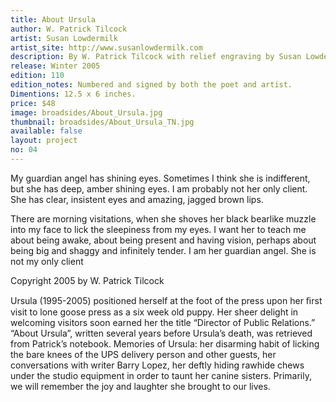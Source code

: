 ```yaml
---
title: About Ursula
author: W. Patrick Tilcock
artist: Susan Lowdermilk
artist_site: http://www.susanlowdermilk.com
description: By W. Patrick Tilcock with relief engraving by Susan Lowdermilk. Printed on Mulberry paper from Japan. The type is handset Centaur. Both the type and engraving were printed using a Vandercook 219 proofing press.
release: Winter 2005
edition: 110
edition_notes: Numbered and signed by both the poet and artist.
Dimentions: 12.5 x 6 inches.
price: $48
image: broadsides/About_Ursula.jpg
thumbnail: broadsides/About_Ursula_TN.jpg
available: false
layout: project
no: 04
---
```


My guardian angel has shining eyes.
Sometimes I think she is indifferent,
but she has deep, amber shining eyes.
I am probably not her only client.
She has clear, insistent eyes
and amazing, jagged brown lips.

There are morning visitations,
when she shoves her black
bearlike muzzle into my face
to lick the sleepiness from my eyes.
I want her to teach me about
being awake, about being present
and having vision, perhaps
about being big and shaggy
and infinitely tender.
I am her guardian angel.
She is not my only client

Copyright 2005 by W. Patrick Tilcock

Ursula (1995-2005) positioned herself at the foot of the press upon her ﬁrst visit to lone goose  press as a six week old puppy. Her sheer delight in welcoming visitors soon earned her the title “Director of Public Relations.” “About Ursula”, written several years before Ursula’s death, was retrieved from Patrick’s notebook. Memories of Ursula: her disarming habit of licking the bare knees of the UPS delivery person and other guests, her conversations with writer Barry Lopez, her deftly hiding rawhide chews under the studio equipment in order to taunt her canine sisters. Primarily, we will remember the joy and laughter she brought to our lives.

